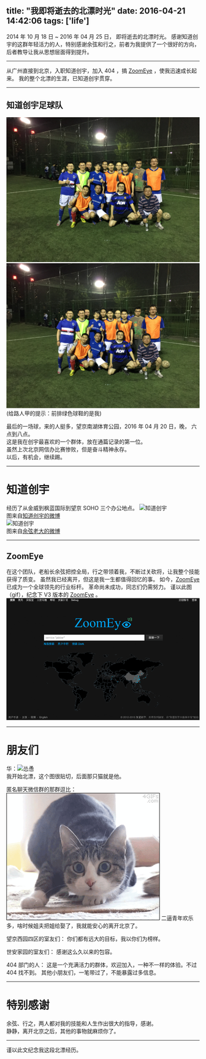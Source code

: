 title: "我即将逝去的北漂时光"
date: 2016-04-21 14:42:06
tags: ['life']
---

2014 年 10 月 18 日 ~ 2016 年 04 月 25 日， 即将逝去的北漂时光。
感谢知道创宇的这群年轻活力的人，特别感谢余弦和行之，前者为我提供了一个很好的方向，后者教导让我从思想层面得到提升。

<!--more-->

---

从广州直接到北京，入职知道创宇，加入 404 ，搞 [ZoomEye](http://www.zoomeye.org/) ，使我迅速成长起来。
我的整个北漂的生涯，已知道创宇贯穿。  

--- 

## 知道创宇足球队  

![足球](/picture/knownsec_life/football1.jpg)  
![足球](/picture/knownsec_life/football2.jpg)  
(给路人甲的提示：前排绿色球鞋的是我)  

最后的一场球，来的人挺多，望京南湖体育公园，2016 年 04 月 20 日，晚， 六点到八点。  
这是我在创宇最喜欢的一个群体，放在通篇记录的第一位。  
虽然上次北京网信办比赛惨败，但是奋斗精神永存。  
以后，有机会，继续踢。  

---

# 知道创宇
经历了从金威到枫蓝国际到望京 SOHO 三个办公地点。
![知道创宇](http://ww2.sinaimg.cn/mw1024/65997e21gw1eqq1fbecizj20hs0noq4y.jpg)  
图来自[知道创宇的微博](http://weibo.com/1704558113/CbfN1dWcr)  
![知道创宇](http://ww2.sinaimg.cn/mw690/62809c0fjw1f2vbegz3epj215o1jkk5r.jpg)  
图来自[余弦老大的微博](http://weibo.com/1652595727/DqO1KgWpS)  

---

## ZoomEye 

在这个团队，老船长余弦把控全局，行之带领着我，不断过关砍将，让我整个技能获得了质变。
虽然我已经离开，但这是我一生都值得回忆的事。
如今，[ZoomEye](https://www.zoomeye.org/) 已成为一个全球领先的行业标杆。
革命尚未成功，同志们仍需努力。
谨以此图（gif），纪念下 V3 版本的 [ZoomEye](https://www.zoomeye.org/) 。 
![ZoomEye V3](img/knownsec/zoomeye_map.gif)

---

# 朋友们

华：![怂恿](http://ww1.sinaimg.cn/bmiddle/709c4551jw1esw8i0kwbpg208w05r1ky.gif)  
我开始北漂，这个图很贴切，后面那只猫就是他。


匿名聊天微信群的那群逗比：![汪汪汪](/img/cat_1.gif)
二逼青年欢乐多，啥时候姐夫把姐给娶了，我就能安心的离开北京了。

望京西园四区的室友们：
你们都有远大的目标，我以你们为榜样。

世安家园的室友们：
感谢这么久以来的包容。

404 部门的人：
这是一个充满活力的群体，欢迎加入，一种不一样的体验。不过 404 找不到。
其他小朋友们，一笔带过了，不能暴露过多信息。

---

# 特别感谢

余弦、行之，两人都对我的技能和人生作出很大的指导，感谢。  
静静，离开北京之后，其他的事物就麻烦你了。  

---

谨以此文纪念我这段北漂经历。
